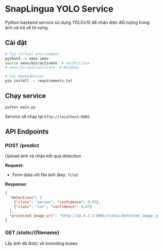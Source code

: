 # SnapLingua YOLO Service

Python backend service sử dụng YOLOv10 để nhận diện đối tượng trong ảnh và trả về từ vựng.

## Cài đặt

```bash
# Tạo virtual environment
python3 -m venv venv
source venv/bin/activate  # macOS/Linux
# venv\Scripts\activate  # Windows

# Cài dependencies
pip install -r requirements.txt
```

## Chạy service

```bash
python main.py
```

Service sẽ chạy tại `http://localhost:8001`

## API Endpoints

### POST /predict
Upload ảnh và nhận kết quả detection

**Request:**
- Form data với file ảnh (key: `file`)

**Response:**
```json
{
  "detections": [
    {"class": "person", "confidence": 0.95},
    {"class": "car", "confidence": 0.87}
  ],
  "processed_image_url": "http://10.0.2.2:8001/static/detected_image.jpg"
}
```

### GET /static/{filename}
Lấy ảnh đã được vẽ bounding boxes

